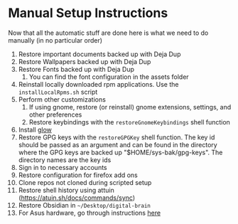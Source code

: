 # Manual Setup Instructions

Now that all the automatic stuff are done here is what we need to do manually (in no particular order)

1. Restore important documents backed up with Deja Dup
2. Restore Wallpapers backed up with Deja Dup
3. Restore Fonts backed up with Deja Dup
   1. You can find the font configuration in the assets folder
4. Reinstall locally downloaded rpm applications. Use the `installLocalRpms.sh` script
5. Perform other customizations
   1. If using gnome, restore (or reinstall) gnome extensions, settings, and other preferences
   2. Restore keybindings with the `restoreGnomeKeybindings` shell function
6. Install [glow](https://github.com/charmbracelet/glow)
7. Restore GPG keys with the `restoreGPGKey` shell function. The key id should be passed as an argument and can be found in the directory where the GPG keys are backed up "$HOME/sys-bak/gpg-keys". The directory names are the key ids
8. Sign in to necessary accounts
9. Restore configuration for firefox add ons
10. Clone repos not cloned during scripted setup
11. Restore shell history using attuin (<https://atuin.sh/docs/commands/sync>)
12. Restore Obsidian in `~/Desktop/digital-brain`
13. For Asus hardware, go through instructions [here](https://asus-linux.org/guides/fedora-guide/)
